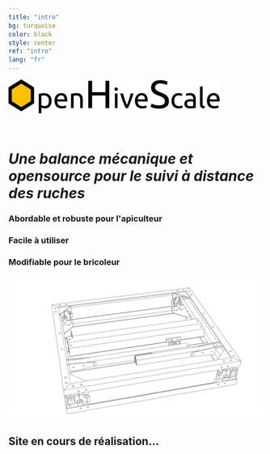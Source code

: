 ```yaml
---
title: "intro"
bg: turquoise
color: black
style: center
ref: "intro"
lang: "fr"
---
```

![logo](img/logo.png)

<br />

# *Une balance mécanique et opensource pour le suivi à distance des ruches*

### Abordable et robuste pour l'apiculteur

### Facile à utiliser

### Modifiable pour le bricoleur

![wireframe](img/4.7_freestyle_render_transparent.png)

## Site en cours de réalisation...
